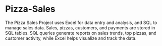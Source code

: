# Pizza-Sales
The Pizza Sales Project uses Excel for data entry and analysis, and SQL to manage sales data. Sales, pizzas, customers, and payments are stored in SQL tables. SQL queries generate reports on sales trends, top pizzas, and customer activity, while Excel helps visualize and track the data.
